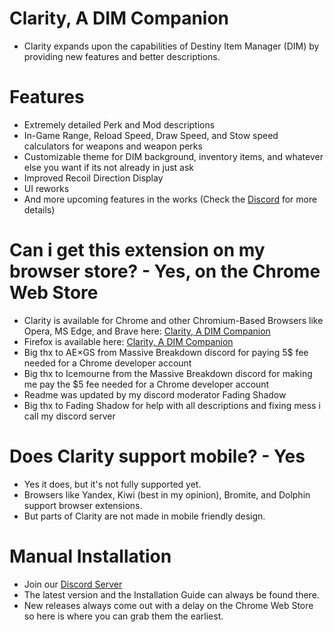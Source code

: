 # Clarity, A DIM Companion
- Clarity expands upon the capabilities of Destiny Item Manager (DIM) by providing new features and better descriptions.

# Features
- Extremely detailed Perk and Mod descriptions
- In-Game Range, Reload Speed, Draw Speed, and Stow speed calculators for weapons and weapon perks
- Customizable theme for DIM background, inventory items, and whatever else you want if its not already in just ask
- Improved Recoil Direction Display
- UI reworks
- And more upcoming features in the works (Check the [Discord](https://d2clarity.page.link/discord) for more details)

# Can i get this extension on my browser store? - Yes, on the Chrome Web Store
- Clarity is available for Chrome and other Chromium-Based Browsers like Opera, MS Edge, and Brave here: [Clarity, A DIM Companion](https://d2clarity.page.link/chrome)
- Firefox is available here: [Clarity, A DIM Companion](https://d2clarity.page.link/firefox)
- Big thx to AE×GS from Massive Breakdown discord for paying 5$ fee needed for a Chrome developer account
- Big thx to Icemourne from the Massive Breakdown discord for making me pay the $5 fee needed for a Chrome developer account
- Readme was updated by my discord moderator Fading Shadow
- Big thx to Fading Shadow for help with all descriptions and fixing mess i call my discord server

# Does Clarity support mobile? - Yes
- Yes it does, but it's not fully supported yet.
- Browsers like Yandex, Kiwi (best in my opinion), Bromite, and Dolphin support browser extensions.
- But parts of Clarity are not made in mobile friendly design.

# Manual Installation
- Join our [Discord Server](https://d2clarity.page.link/discord)
- The latest version and the Installation Guide can always be found there.
- New releases always come out with a delay on the Chrome Web Store so here is where you can grab them the earliest.
